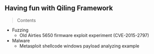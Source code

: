 ## Having fun with Qiling Framework

> Contents

* Fuzzing
	* Old Airties 5650 firmware exploit experiment (CVE-2015-2797)
* Malware
	* Metasploit shellcode windows payload analyzing example
